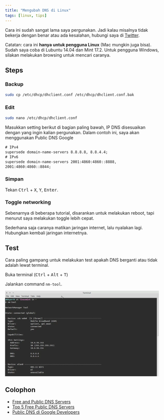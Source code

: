 ```yaml
---
title: "Mengubah DNS di Linux"
tags: [linux, tips]
---
```


Cara ini sudah sangat lama saya pergunakan. Jadi kalau misalnya tidak bekerja dengan benar atau ada kesalahan, hubungi saya di [Twitter](https://twitter.com/akhyarrh).

Catatan: cara ini **hanya untuk pengguna Linux** (Mac mungkin juga bisa). Sudah saya coba di Lubuntu 14.04 dan Mint 17.2. Untuk pengguna Windows, silakan melakukan browsing untuk mencari caranya.

## Steps

### Backup

```bash
sudo cp /etc/dhcp/dhclient.conf /etc/dhcp/dhclient.conf.bak
```

### Edit

```bash
sudo nano /etc/dhcp/dhclient.conf
```

Masukkan setting berikut di bagian paling bawah, IP DNS disesuaikan dengan yang ingin kalian pergunakan. Dalam contoh ini, saya akan menggunakan Public DNS Google

```
# IPv4
supersede domain-name-servers 8.8.8.8, 8.8.4.4;
# IPv6
supersede domain-name-servers 2001:4860:4860::8888, 2001:4860:4860::8844;
```

### Simpan

Tekan <kbd>Ctrl</kbd> + <kbd>X</kbd>, <kbd>Y</kbd>, <kbd>Enter</kbd>.

### Toggle networking

Sebenarnya di beberapa tutorial, disarankan untuk melakukan reboot, tapi menurut saya melakukan toggle lebih cepat.

Sederhana saja caranya matikan jaringan internet, lalu nyalakan lagi. Hubungkan kembali jaringan internetnya.

## Test

Cara paling gampang untuk melakukan test apakah DNS berganti atau tidak adalah lewat terminal.

Buka terminal (<kbd>Ctrl</kbd> + <kbd>Alt</kbd> + <kbd>T</kbd>)

Jalankan command `nm-tool`.

![Contoh output nm-tool](/assets/post-img/Screenshot_2015-10-07_16-42-30.webp)

## Colophon

- [Free and Public DNS Servers](http://pcsupport.about.com/od/tipstricks/a/free-public-dns-servers.htm)
- [Top 5 Free Public DNS Servers](http://www.thegeekyglobe.com/top-5-free-public-dns-servers.html)
- [Public DNS di Google Developers](https://developers.google.com/speed/public-dns/docs/using)
